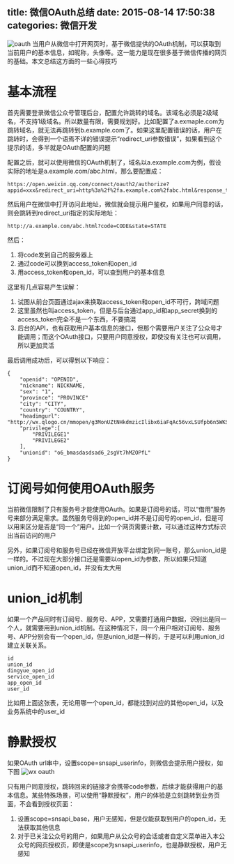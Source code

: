 title: 微信OAuth总结
date: 2015-08-14 17:50:38
categories: 微信开发
---
![oauth](http://pic.kyfxbl.com/oauth.png)
当用户从微信中打开网页时，基于微信提供的OAuth机制，可以获取到当前用户的基本信息，如昵称，头像等。这一能力是现在很多基于微信传播的网页的基础。本文总结这方面的一些心得技巧
<!--more-->

# 基本流程

首先需要登录微信公众号管理后台，配置允许跳转的域名。该域名必须是2级域名，不支持1级域名。所以数量有限，需要规划好。比如配置了a.exmaple.com为跳转域名，就无法再跳转到b.example.com了。如果这里配置错误的话，用户在跳转时，会得到一个语焉不详的错误提示“redirect_uri参数错误”，如果看到这个提示的话，多半就是OAuth配置的问题

配置之后，就可以使用微信的OAuth机制了，域名以a.example.com为例，假设实际的地址是a.example.com/abc.html，那么要配置成：
```
https://open.weixin.qq.com/connect/oauth2/authorize?appid=xxx&redirect_uri=http%3a%2f%2fa.example.com%2fabc.html&response_type=code&scope=snsapi_userinfo&state=STATE#wechat_redirect
```
然后用户在微信中打开访问此地址，微信就会提示用户鉴权，如果用户同意的话，则会跳转到redirect_uri指定的实际地址：
```
http://a.example.com/abc.html?code=CODE&state=STATE
```
然后：
1. 将code发到自己的服务器上
2. 通过code可以换到access_token和open_id
3. 用access_token和open_id，可以查到用户的基本信息

这里有几点容易产生误解：

1. 试图从前台页面通过ajax来换取access_token和open_id不可行，跨域问题
2. 这里虽然也叫access_token，但是与后台通过app_id和app_secret换到的access_token完全不是一个东西，不要搞混
3. 后台的API，也有获取用户基本信息的接口，但那个需要用户关注了公众号才能调用；而这个OAuth接口，只要用户同意授权，即使没有关注也可以调用，所以更加灵活

最后调用成功后，可以得到以下响应：
```
{
    "openid": "OPENID",
    "nickname": NICKNAME,
    "sex": "1",
    "province": "PROVINCE"
    "city": "CITY",
    "country": "COUNTRY",
    "headimgurl": "http://wx.qlogo.cn/mmopen/g3MonUZtNHkdmzicIlibx6iaFqAc56vxLSUfpb6n5WKSYVY0ChQKkiaJSgQ1dZuTOgvLLrhJbERQQ4eMsv84eavHiaiceqxibJxCfHe/46", 
	"privilege":[
	    "PRIVILEGE1"
	    "PRIVILEGE2"
    ],
    "unionid": "o6_bmasdasdsad6_2sgVt7hMZOPfL"
}
```

# 订阅号如何使用OAuth服务

当前微信限制了只有服务号才能使用OAuth。如果是订阅号的话，可以“借用”服务号来部分满足需求。虽然服务号得到的open_id并不是订阅号的open_id，但是可以用来区分是否是“同一个”用户。比如一个网页需要计数，可以通过这种方式标识出当前访问的用户

另外，如果订阅号和服务号已经在微信开放平台绑定到同一账号，那么union_id是一样的。不过现在大部分接口还是需要以open_id为参数，所以如果只知道union_id而不知道open_id，并没有太大用

# union_id机制

如果一个产品同时有订阅号、服务号、APP，又需要打通用户数据，识别出是同一个人，就需要用到union_id机制。在这种情况下，同一个用户相对订阅号、服务号、APP分别会有一个open_id，但是union_id是一样的，于是可以利用union_id建立关联关系。

```
id
union_id
dingyue_open_id
service_open_id
app_open_id
user_id
```
比如用上面这张表，无论用哪一个open_id，都能找到对应的其他open_id，以及业务系统中的user_id

# 静默授权

如果OAuth url串中，设置scope=snsapi_userinfo，则微信会提示用户授权，如下图
![wx oauth](http://pic.kyfxbl.com/wxoauth.jpg)

只有用户同意授权，跳转回来的链接才会携带code参数，后续才能获得用户的基本信息。某些特殊场景，可以使用“静默授权”，用户的体验是立刻跳转到业务页面，不会看到授权页面：
1. 设置scope=snsapi_base，用户无感知，但是仅能获取到用户的open_id，无法获取其他信息
2. 对于已关注公众号的用户，如果用户从公众号的会话或者自定义菜单进入本公众号的网页授权页，即使是scope为snsapi_userinfo，也是静默授权，用户无感知
